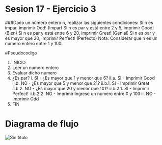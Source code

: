 # Sesion 17 - Ejercicio 3
###Dado un número entero n, realizar las siguientes condiciones:
Si n es impar, imprimir Odd! (Impar)
Si n es par y está entre 2 y 5, imprimir Good! (Bien)
Si n es par y está entre 6 y 20, imprimir Great! (Genial)
Si n es par y es mayor que 20, imprimir Perfect! (Perfecto)
Nota: Considerar que n es un número entero entre 1 y 100.

#Pseudocodigo

1. INICIO
2. Leer un numero entero
3. Evaluar dicho numero
4. ¿Es par?
 i. SI - ¿Es mayor que 1 y menor que 6?
   ii.a. SI - Imprimir Good
   ii.b. NO - ¿Es mayor que 5 y menor que 21?
     ii.b.1. SI - Imprimir Great
     ii.b.2. NO - ¿Es mayor que 20 y menor que 101?
             ii.b.2.1. SI - Imprimir Perfect!
             ii.b.2.2. NO - Imprimir Ingrese un numero entre 0 y 100
  ii. NO - Imprimir Odd
5. FIN

# Diagrama de flujo
![Sin titulo](http://i67.tinypic.com/b8okl2.jpg)
